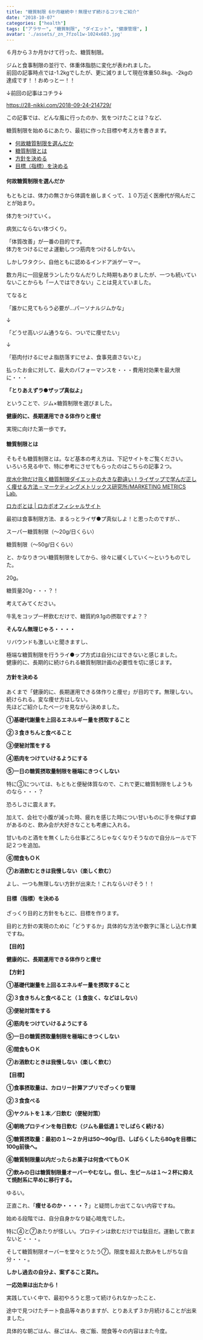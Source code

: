 ```yaml
---
title: "糖質制限 6か月継続中！無理せず続けるコツをご紹介"
date: "2018-10-07"
categories: ["health"]
tags: ["アラサー", "糖質制限", "ダイエット", "健康管理", ]
avatar: './assets/_zn_7fzol1w-1024x683.jpg'
---
```


６月から３か月かけて行った、糖質制限。

ジムと食事制限の並行で、体重体脂肪に変化が表われました。  
前回の記事時点では-1.2kgでしたが、更に減りまして現在体重50.8kg、\-2kgの達成です！！おめっとー！！

↓前回の記事はコチラ↓ 

https://28-nikki.com/2018-09-24-214729/

この記事では、どんな風に行ったのか、気をつけたことは？など、

糖質制限を始めるにあたり、最初に作った目標や考え方を書きます。

- [何故糖質制限を選んだか](#何故糖質制限を選んだか)
- [糖質制限とは](#糖質制限とは)
- [方針を決める](#方針を決める)
- [目標（指標）を決める](#目標指標を決める)

#### 何故糖質制限を選んだか

もともとは、体力の無さから体調を崩しまくって、１０万近く医療代が飛んだことが始まり。

体力をつけていく。

病気にならない体づくり。

「体質改善」が一番の目的です。  
体力をつけるにせよ運動しつつ筋肉をつけるしかない。

しかしワタクシ、自他ともに認めるインドア派ゲーマー。

数カ月に一回皇居ランしたりなんだりした時期もありましたが、一つも続いていないことからも「一人ではできない」ことは見えていました。

てなると

「誰かに見てもらう必要が…パーソナルジムかな」

 ↓

「どうせ高いジム通うなら、ついでに痩せたい」

 ↓

「筋肉付けるにせよ脂肪落すにせよ、食事見直さないと」

払ったお金に対して、最大のパフォーマンスを・・・費用対効果を最大限に・・・

**「とりあえずラ●ザップ真似よ」**

ということで、ジム×糖質制限を選びました。

**健康的に、長期運用できる体作りと痩せ**

実現に向けた第一歩です。

#### 糖質制限とは

そもそも糖質制限とは。など基本の考え方は、下記サイトをご覧ください。  
いろいろ見る中で、特に参考にさせてもらったのはこちらの記事２つ。

[炭水化物だけ抜く糖質制限ダイエットの大きな勘違い！ライザップで学んだ正しく痩せる方法 – マーケティングメトリックス研究所/MARKETING METRICS Lab.](https://www.mm-lab.jp/report/infographic_you_know_the_reason_for_the_slim_through_to_the_rizap/)

[ロカボとは | ロカボオフィシャルサイト](https://locabo.net/about/)

最初は食事制限方法、まるっとライザ●プ真似しよ！と思ったのですが、、

 スーパー糖質制限（～20g/日くらい）

 糖質制限（～50g/日くらい）

と、かなりきつい糖質制限をしてから、徐々に緩くしていく～というものでした。

20g。

糖質量20g・・・？！

考えてみてください。

牛乳をコップ一杯飲むだけで、糖質約9.1gの摂取ですよ？？

**そんなん無理じゃろ・・・・**

リバウンドも激しいと聞きますし、

極端な糖質制限を行うライ●ップ方式は自分にはできないと感じました。  
健康的に、長期的に続けられる糖質制限計画の必要性を切に感じます。

#### 方針を決める

あくまで「健康的に、長期運用できる体作りと痩せ」が目的です。無理しない。続けられる。変な痩せ方はしない。  
先ほどご紹介したページを見ながら決めました。

 **①基礎代謝量を上回るエネルギー量を摂取すること** 

 **②３食きちんと食べること**

 **③便秘対策をする**

 **④筋肉をつけていけるようにする**

 **⑤一日の糖質摂取量制限を極端にきつくしない**

特に③については、もともと便秘体質なので、これで更に糖質制限をしようものなら・・・？

恐ろしさに震えます。

加えて、会社で小腹が減った時、疲れを感じた時につい甘いものに手を伸ばす癖があるのと、飲み会が大好きなことも考慮に入れる。

甘いものと酒をを無くしたら仕事どころじゃなくなりそうなので自分ルールで下記２つを追加。

 **⑥間食もＯＫ**

 **⑦お酒飲むときは我慢しない（楽しく飲む）**

よし、一つも無理しない方針が出来た！これならいけそう！！

#### 目標（指標）を決める

ざっくり目的と方針をもとに、目標を作ります。

目的と方針の実現のために「どうするか」具体的な方法や数字に落とし込む作業ですね。

**【目的】**

 **健康的に、長期運用できる体作りと痩せ**

**【方針】**

 **①基礎代謝量を上回るエネルギー量を摂取すること**

 **②３食きちんと食べること（１食抜く、などはしない）**

 **③便秘対策をする**

 **④筋肉をつけていけるようにする**

 **⑤一日の糖質摂取量制限を極端にきつくしない**

 **⑥間食もＯＫ**

 **⑦お酒飲むときは我慢しない（楽しく飲む）**

**【目標】**

 **①食事摂取量は、カロリー計算アプリでざっくり管理**

 **②３食食べる**

 **③ヤクルトを１本／日飲む（便秘対策）**

 **④朝晩プロテインを毎日飲む（ジムも最低週１でしばらく続ける）**

 **⑤糖質摂取量：最初の１～２か月は50～90g/日、しばらくしたら80gを目標に100g前後へ。**

 **⑥糖質制限量以内だったらお菓子は何食べてもＯＫ**

 **⑦飲みの日は糖質制限量オーバーやむなし。但し、生ビールは１～２杯に抑えて焼酎系に早めに移行する。**

ゆるい。

正直これ、「**痩せるのか・・・・？**」と疑問しか出てこない内容ですね。

始める段階では、自分自身かなり疑心暗鬼でした。

特に④と⑦あたりが怪しい。プロテインは飲むだけでは駄目だ。運動して飲まないと・・・。

そして糖質制限オーバーを堂々とうたう⑦。限度を超えた飲みをしがちな自分・・・。

**しかし過去の自分よ、案ずること莫れ。**

**一応効果は出たから！**

実践していく中で、最初やろうと思って続けられなかったこと、

途中で見つけたチート食品等々ありますが、とりあえず３か月続けることが出来ました。

具体的な朝ごはん、昼ごはん、夜ご飯、間食等々の内容はまた今度。

